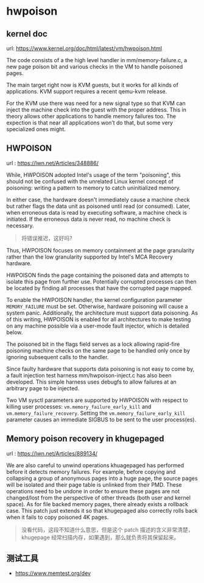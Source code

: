 # hwpoison

## kernel doc
url: https://www.kernel.org/doc/html/latest/vm/hwpoison.html

The code consists of a the high level handler in mm/memory-failure.c, a new page poison bit and various checks in the VM to handle poisoned pages.

The main target right now is KVM guests, but it works for all kinds of applications. KVM support requires a recent qemu-kvm release.

For the KVM use there was need for a new signal type so that KVM can inject the machine check into the guest with the proper address.
This in theory allows other applications to handle memory failures too. The expection is that near all applications won’t do that, but some very specialized ones might.

## HWPOISON
url : https://lwn.net/Articles/348886/

While, HWPOISON adopted Intel's usage of the term "poisoning", this should not be confused with the unrelated Linux kernel concept of poisoning: writing a pattern to memory to catch uninitialized memory.

In either case, the hardware doesn't immediately cause a machine check but rather flags the data unit as poisoned until read (or consumed).
Later, when erroneous data is read by executing software, a machine check is initiated. If the erroneous data is never read, no machine check is necessary.
> 将错误推迟，这好吗?

Thus, HWPOISON focuses on memory containment at the page granularity rather than the low granularity supported by Intel's MCA Recovery hardware.

HWPOISON finds the page containing the poisoned data and attempts to isolate this page from further use.
Potentially corrupted processes can then be located by finding all processes that have the corrupted page mapped.

To enable the HWPOISON handler, the kernel configuration parameter `MEMORY_FAILURE` must be set.
Otherwise, hardware poisoning will cause a system panic. Additionally, the architecture must support data poisoning. As of this writing, HWPOISON is enabled for all architectures to make testing on any machine possible via a user-mode fault injector, which is detailed below.

The poisoned bit in the flags field serves as a lock allowing rapid-fire poisoning machine checks on the same page to be handled only once by ignoring subsequent calls to the handler.

Since faulty hardware that supports data poisoning is not easy to come by, a fault injection test harness mm/hwpoison-inject.c has also been developed.
This simple harness uses debugfs to allow failures at an arbitrary page to be injected.

Two VM sysctl parameters are supported by HWPOISON with respect to killing user processes: `vm.memory_failure_early_kill` and `vm.memory_failure_recovery`.
Setting the `vm.memory_failure_early_kill` parameter causes an immediate SIGBUS to be sent to the user process(es).

## Memory poison recovery in khugepaged
url : https://lwn.net/Articles/889134/

We are also careful to unwind operations khuagepaged has performed before
it detects memory failures. For example, before copying and collapsing
a group of anonymous pages into a huge page, the source pages will be
isolated and their page table is unlinked from their PMD. These operations
need to be undone in order to ensure these pages are not changed/lost from
the perspective of other threads (both user and kernel space). As for
file backed memory pages, there already exists a rollback case. This
patch just extends it so that khugepaged also correctly rolls back when
it fails to copy poisoned 4K pages.

> 没看代码，这段不知道什么意思，但是这个 patch 描述的含义非常清楚，khugepage 经常扫描内存，如果遇到，那么就负责将其保留起来。

## 测试工具
- https://www.memtest.org/dev
